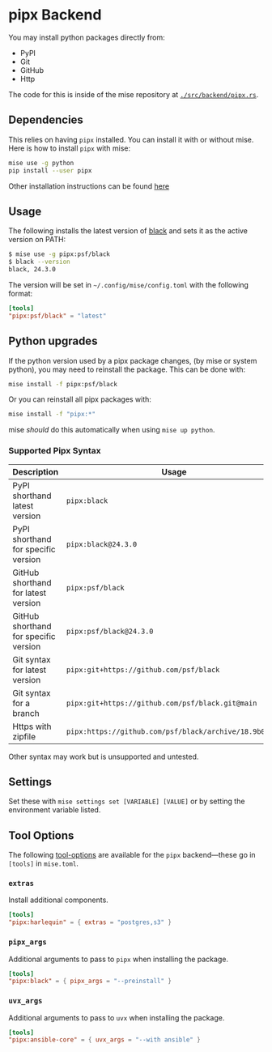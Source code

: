 # pipx Backend

You may install python packages directly from:

- PyPI
- Git
- GitHub
- Http

The code for this is inside of the mise repository at [`./src/backend/pipx.rs`](https://github.com/jdx/mise/blob/main/src/backend/pipx.rs).

## Dependencies

This relies on having `pipx` installed. You can install it with or without mise.
Here is how to install `pipx` with mise:

```sh
mise use -g python
pip install --user pipx
```

Other installation instructions can be found [here](https://pipx.pypa.io/latest/installation/)

## Usage

The following installs the latest version of [black](https://github.com/psf/black)
and sets it as the active version on PATH:

```sh
$ mise use -g pipx:psf/black
$ black --version
black, 24.3.0
```

The version will be set in `~/.config/mise/config.toml` with the following format:

```toml
[tools]
"pipx:psf/black" = "latest"
```

## Python upgrades

If the python version used by a pipx package changes, (by mise or system python), you may need to
reinstall the package. This can be done with:

```sh
mise install -f pipx:psf/black
```

Or you can reinstall all pipx packages with:

```sh
mise install -f "pipx:*"
```

mise _should_ do this automatically when using `mise up python`.

### Supported Pipx Syntax

| Description                           | Usage                                                  |
| ------------------------------------- | ------------------------------------------------------ |
| PyPI shorthand latest version         | `pipx:black`                                           |
| PyPI shorthand for specific version   | `pipx:black@24.3.0`                                    |
| GitHub shorthand for latest version   | `pipx:psf/black`                                       |
| GitHub shorthand for specific version | `pipx:psf/black@24.3.0`                                |
| Git syntax for latest version         | `pipx:git+https://github.com/psf/black`                |
| Git syntax for a branch               | `pipx:git+https://github.com/psf/black.git@main`       |
| Https with zipfile                    | `pipx:https://github.com/psf/black/archive/18.9b0.zip` |

Other syntax may work but is unsupported and untested.

## Settings

Set these with `mise settings set [VARIABLE] [VALUE]` or by setting the environment variable listed.

<script setup>
import Settings from '/components/settings.vue';
</script>
<Settings child="pipx" :level="3" />

## Tool Options

The following [tool-options](/dev-tools/#tool-options) are available for the `pipx` backend—these
go in `[tools]` in `mise.toml`.

### `extras`

Install additional components.

```toml
[tools]
"pipx:harlequin" = { extras = "postgres,s3" }
```

### `pipx_args`

Additional arguments to pass to `pipx` when installing the package.

```toml
[tools]
"pipx:black" = { pipx_args = "--preinstall" }
```

### `uvx_args`

Additional arguments to pass to `uvx` when installing the package.

```toml
[tools]
"pipx:ansible-core" = { uvx_args = "--with ansible" }
```
